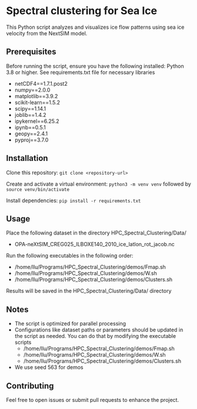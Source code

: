 # Spectral clustering for Sea Ice

This Python script analyzes and visualizes ice flow patterns using sea ice velocity from the NextSIM model. 


## Prerequisites

Before running the script, ensure you have the following installed: Python 3.8 or higher. 
See requirements.txt file for necessary libraries 
- netCDF4==1.7.1.post2
- numpy==2.0.0
- matplotlib==3.9.2
- scikit-learn==1.5.2
- scipy==1.14.1
- joblib==1.4.2
- ipykernel==6.25.2
- ipynb==0.5.1
- geopy==2.4.1
- pyproj==3.7.0

## Installation

Clone this repository: `git clone <repository-url>`

Create and activate a virtual environment:
    `python3 -m venv venv` followed by `source venv/bin/activate`
    
Install dependencies: `pip install -r requirements.txt`

## Usage

Place the following dataset in the directory HPC_Spectral_Clustering/Data/
- OPA-neXtSIM_CREG025_ILBOXE140_2010_ice_latlon_rot_jacob.nc

Run the following executables in the following order:

- /home/llu/Programs/HPC_Spectral_Clustering/demos/Fmap.sh
- /home/llu/Programs/HPC_Spectral_Clustering/demos/W.sh
- /home/llu/Programs/HPC_Spectral_Clustering/demos/Clusters.sh

Results will be saved in the HPC_Spectral_Clustering/Data/ directory


## Notes

- The script is optimized for parallel processing
- Configurations like dataset paths or parameters should be updated in the script as needed. You can do that by modifying the executable scripts
    - /home/llu/Programs/HPC_Spectral_Clustering/demos/Fmap.sh
    - /home/llu/Programs/HPC_Spectral_Clustering/demos/W.sh
    - /home/llu/Programs/HPC_Spectral_Clustering/demos/Clusters.sh
- We use seed 563 for demos

## Contributing

Feel free to open issues or submit pull requests to enhance the project.

